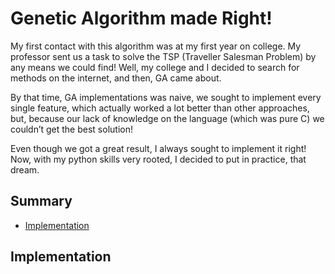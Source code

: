 # Genetic Algorithm made Right!

My first contact with this algorithm was at my first year on college. My professor sent us a task to solve the TSP (Traveller Salesman Problem) by any means we could find! Well, my college and I decided to search for methods on the internet, and then, GA came about. 

By that time, GA implementations was naive, we sought to implement every single feature, which actually worked a lot better than other approaches, but, because our lack of knowledge on the language (which was pure C) we couldn’t get the best solution!

Even though we got a great result, I always sought to implement it right! Now, with my python skills very rooted, I decided to put in practice, that dream.

## Summary
- [Implementation](#implementation)


## Implementation

